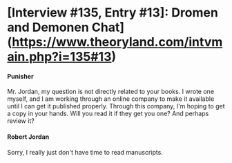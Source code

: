 # [Interview #135, Entry #13]: Dromen and Demonen Chat](https://www.theoryland.com/intvmain.php?i=135#13)

#### Punisher

Mr. Jordan, my question is not directly related to your books. I wrote one myself, and I am working through an online company to make it available until I can get it published properly. Through this company, I'm hoping to get a copy in your hands. Will you read it if they get you one? And perhaps review it?

#### Robert Jordan

Sorry, I really just don't have time to read manuscripts.

